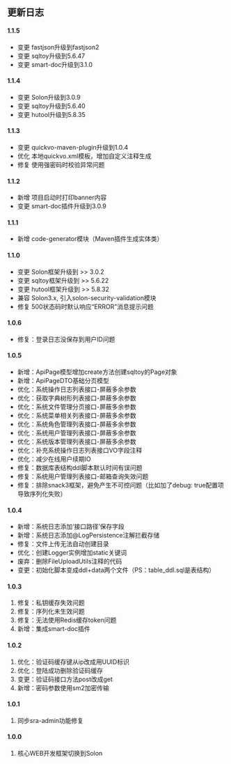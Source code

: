 ## 更新日志

#### 1.1.5
- 变更 fastjson升级到fastjson2
- 变更 sqltoy升级到5.6.47
- 变更 smart-doc升级到3.1.0


#### 1.1.4
- 变更 Solon升级到3.0.9
- 变更 sqltoy升级到5.6.40
- 变更 hutool升级到5.8.35


#### 1.1.3
- 变更 quickvo-maven-plugin升级到1.0.4
- 优化 本地quickvo.xml模板，增加自定义注释生成
- 修复 使用强密码时校验异常问题


#### 1.1.2
- 新增 项目启动时打印banner内容
- 变更 smart-doc插件升级到3.0.9


#### 1.1.1
- 新增 code-generator模块（Maven插件生成实体类）


#### 1.1.0
- 变更 Solon框架升级到 >> 3.0.2
- 变更 sqltoy框架升级到 >> 5.6.22
- 变更 hutool框架升级到 >> 5.8.32
- 兼容 Solon3.x, 引入solon-security-validation模块
- 修复 500状态码时默认响应“ERROR”消息提示问题


#### 1.0.6
- 修复：登录日志没保存到用户ID问题


#### 1.0.5
- 新增：ApiPage模型增加create方法创建sqltoy的Page对象
- 新增：ApiPageDTO基础分页模型
- 优化：系统操作日志列表接口-屏蔽多余参数
- 优化：获取字典树形列表接口-屏蔽多余参数
- 优化：系统文件管理分页接口-屏蔽多余参数
- 优化：系统菜单相关列表接口-屏蔽多余参数
- 优化：系统角色管理列表接口-屏蔽多余参数
- 优化：系统用户管理列表接口-屏蔽多余参数
- 优化：系统版本管理列表接口-屏蔽多余参数
- 优化：补充系统操作日志列表接口VO字段注释
- 优化：减少在线用户续期IO
- 修复：数据库表结构ddl脚本默认时间有误问题
- 修复：系统用户管理列表接口-邮箱查询失效问题
- 修复：排除snack3框架，避免产生不可控问题（比如加了debug: true配置项导致序列化失败）


#### 1.0.4
- 新增：系统日志添加‘接口路径’保存字段
- 新增：系统日志添加@LogPersistence注解拦截存储
- 修复：文件上传无法自动创建目录
- 优化：创建Logger实例增加static关键词
- 废弃：删除FileUploadUtils注释的代码
- 变更：初始化脚本变成ddl+data两个文件（PS：table_ddl.sql是表结构）


#### 1.0.3
1. 修复：私钥缓存失效问题
2. 修复：序列化未生效问题
3. 修复：无法使用Redis缓存token问题
4. 新增：集成smart-doc插件


#### 1.0.2
1. 优化：验证码缓存键从ip改成用UUID标识
2. 优化：登陆成功删除验证码缓存
3. 变更：验证码接口方法post改成get
4. 新增：密码参数使用sm2加密传输


#### 1.0.1
1. 同步sra-admin功能修复


#### 1.0.0
1. 核心WEB开发框架切换到Solon